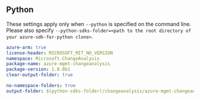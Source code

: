 ## Python

These settings apply only when `--python` is specified on the command line.
Please also specify `--python-sdks-folder=<path to the root directory of your azure-sdk-for-python clone>`.

```yaml $(python) && $(track2)
azure-arm: true
license-header: MICROSOFT_MIT_NO_VERSION
namespace: Microsoft.ChangeAnalysis
package-name: azure-mgmt-changeanalysis
package-version: 1.0.0b1
clear-output-folder: true
```

```yaml $(python) && $(track2)
no-namespace-folders: true
output-folder: $(python-sdks-folder)/changeanalysis/azure-mgmt-changeanalysis/azure/mgmt/changeanalysis
```
